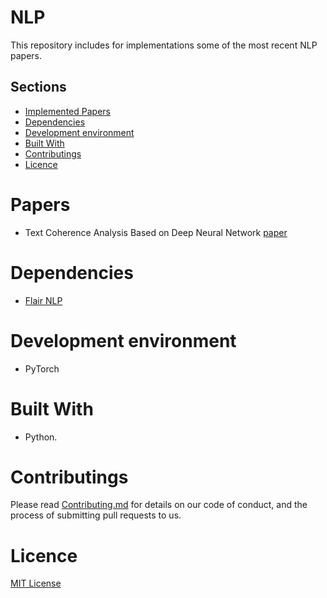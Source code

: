 # NLP
This repository includes for implementations some of the most recent NLP papers.


## Sections

- [Implemented Papers](#Papers)
- [Dependencies](#dependencies)
- [Development environment](#development-environment)
- [Built With](#built-with)
- [Contributings](#contributings)
- [Licence](#licence)

# Papers
- Text Coherence Analysis Based on Deep Neural Network [paper](https://arxiv.org/pdf/1710.07770.pdf)

# Dependencies
- [Flair NLP](https://github.com/flairNLP)

# Development environment
 - PyTorch
 
# Built With
- Python.

# Contributings
Please read [Contributing.md](https://github.com/AhmedSalemElhady/Scrabble-Game.ai/blob/master/CONTRIBUTING.md) for details on our code of conduct, and the process of submitting pull requests to us.

# Licence
[MIT License](https://github.com/AhmedSalemElhady/NLP/blob/master/LICENSE)

